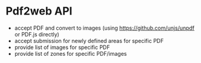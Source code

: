 # Pdf2web API
- accept PDF and convert to images (using https://github.com/unjs/unpdf or PDF.js directly)
- accept submission for newly defined areas for specific PDF
- provide list of images for specific PDF
- provide list of zones for specific PDF/images